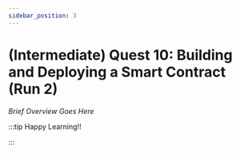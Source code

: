 ```yaml
---
sidebar_position: 3
---
```


# (Intermediate) Quest 10: Building and Deploying a Smart Contract (Run 2)

_Brief Overview Goes Here_

:::tip Happy Learning!!

<QuestButton text="Go To Quest" link="https://app.stackup.dev/quest_page/intermediate-quest-10-building-and-deploying-a-smart-contract" />

:::
